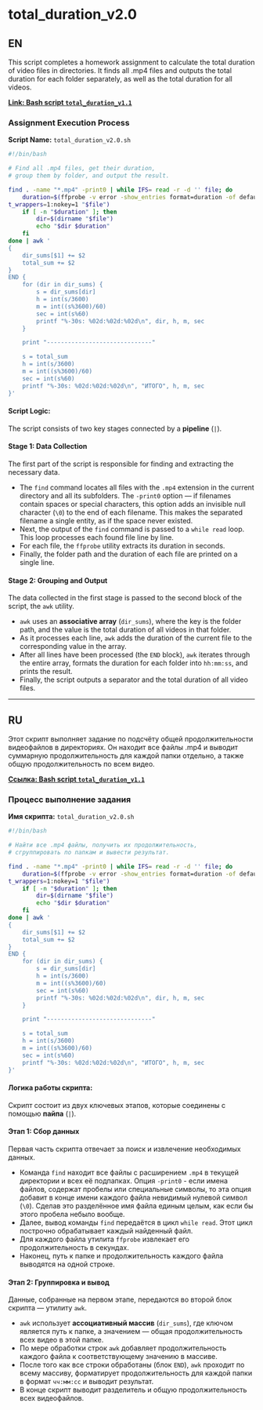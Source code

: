 # total_duration_v2.0

## EN

This script completes a homework assignment to calculate the total duration of video files in directories. It finds all .mp4 files and outputs the total duration for each folder separately, as well as the total duration for all videos.

[**Link: Bash script `total_duration_v1.1`**](https://github.com/DShJr/total_duration_v1.1)

### Assignment Execution Process

**Script Name:** `total_duration_v2.0.sh`

```Bash
#!/bin/bash

# Find all .mp4 files, get their duration,
# group them by folder, and output the result.

find . -name "*.mp4" -print0 | while IFS= read -r -d '' file; do
    duration=$(ffprobe -v error -show_entries format=duration -of default=noprin
t_wrappers=1:nokey=1 "$file")
    if [ -n "$duration" ]; then
        dir=$(dirname "$file")
        echo "$dir $duration"
    fi
done | awk '
{
    dir_sums[$1] += $2
    total_sum += $2
}
END {
    for (dir in dir_sums) {
        s = dir_sums[dir]
        h = int(s/3600)
        m = int((s%3600)/60)
        sec = int(s%60)
        printf "%-30s: %02d:%02d:%02d\n", dir, h, m, sec
    }

    print "------------------------------"

    s = total_sum
    h = int(s/3600)
    m = int((s%3600)/60)
    sec = int(s%60)
    printf "%-30s: %02d:%02d:%02d\n", "ИТОГО", h, m, sec
}'
```

#### **Script Logic:**

The script consists of two key stages connected by a **pipeline** (`|`).

#### **Stage 1: Data Collection**

The first part of the script is responsible for finding and extracting the necessary data.

* The `find` command locates all files with the `.mp4` extension in the current directory and all its subfolders. The `-print0` option — if filenames contain spaces or special characters, this option adds an invisible null character (`\0`) to the end of each filename. This makes the separated filename a single entity, as if the space never existed. 
* Next, the output of the `find` command is passed to a `while read` loop. This loop processes each found file line by line.
* For each file, the `ffprobe` utility extracts its duration in seconds.
* Finally, the folder path and the duration of each file are printed on a single line.

#### **Stage 2: Grouping and Output**

The data collected in the first stage is passed to the second block of the script, the `awk` utility.

* `awk` uses an **associative array** (`dir_sums`), where the key is the folder path, and the value is the total duration of all videos in that folder.
* As it processes each line, `awk` adds the duration of the current file to the corresponding value in the array.
* After all lines have been processed (the `END` block), `awk` iterates through the entire array, formats the duration for each folder into `hh:mm:ss`, and prints the result. 
* Finally, the script outputs a separator and the total duration of all video files.



---
## RU

Этот скрипт выполняет задание по подсчёту общей продолжительности видеофайлов в директориях. Он находит все файлы .mp4 и выводит суммарную продолжительность для каждой папки отдельно, а также общую продолжительность по всем видео.

[**Ссылка: Bash script `total_duration_v1.1`**](https://github.com/DShJr/total_duration_v1.1)

### Процесс выполнение задания

**Имя скрипта:** `total_duration_v2.0.sh`

```Bash
#!/bin/bash

# Найти все .mp4 файлы, получить их продолжительность,
# сгруппировать по папкам и вывести результат.

find . -name "*.mp4" -print0 | while IFS= read -r -d '' file; do
    duration=$(ffprobe -v error -show_entries format=duration -of default=noprin
t_wrappers=1:nokey=1 "$file")
    if [ -n "$duration" ]; then
        dir=$(dirname "$file")
        echo "$dir $duration"
    fi
done | awk '
{
    dir_sums[$1] += $2
    total_sum += $2
}
END {
    for (dir in dir_sums) {
        s = dir_sums[dir]
        h = int(s/3600)
        m = int((s%3600)/60)
        sec = int(s%60)
        printf "%-30s: %02d:%02d:%02d\n", dir, h, m, sec
    }

    print "------------------------------"

    s = total_sum
    h = int(s/3600)
    m = int((s%3600)/60)
    sec = int(s%60)
    printf "%-30s: %02d:%02d:%02d\n", "ИТОГО", h, m, sec
}'
```

#### **Логика работы скрипта:**

Скрипт состоит из двух ключевых этапов, которые соединены с помощью **пайпа** (`|`).

#### **Этап 1: Сбор данных**

Первая часть скрипта отвечает за поиск и извлечение необходимых данных.

* Команда `find` находит все файлы с расширением `.mp4` в текущей директории и всех её подпапках. Опция `-print0` - если имена файлов, содержат пробелы или специальные символы, то эта опция добавит в конце имени каждого файла невидимый нулевой символ (`\0`). Сделав это разделённое имя файла единым целым, как если бы этого пробела небыло вообще. 
* Далее, вывод команды `find` передаётся в цикл `while read`. Этот цикл построчно обрабатывает каждый найденный файл.
* Для каждого файла утилита `ffprobe` извлекает его продолжительность в секундах.
* Наконец, путь к папке и продолжительность каждого файла выводятся на одной строке.

#### **Этап 2: Группировка и вывод**

Данные, собранные на первом этапе, передаются во второй блок скрипта — утилиту `awk`.

* `awk` использует **ассоциативный массив** (`dir_sums`), где ключом является путь к папке, а значением — общая продолжительность всех видео в этой папке.
* По мере обработки строк `awk` добавляет продолжительность каждого файла к соответствующему значению в массиве.
* После того как все строки обработаны (блок `END`), `awk` проходит по всему массиву, форматирует продолжительность для каждой папки в формат `чч:мм:сс` и выводит результат. 
* В конце скрипт выводит разделитель и общую продолжительность всех видеофайлов.

